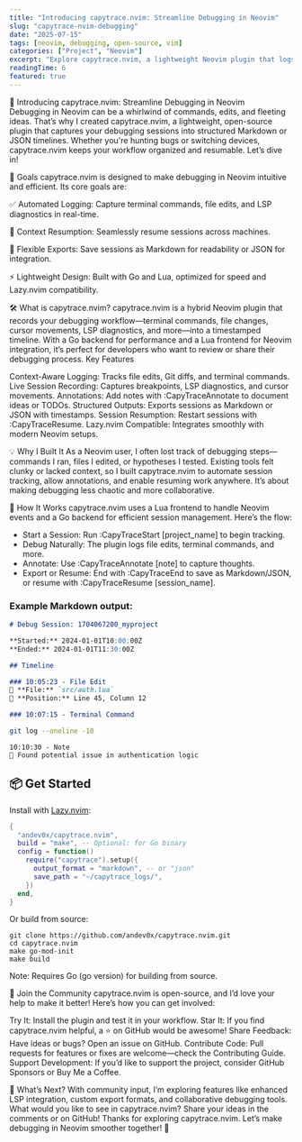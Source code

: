 ```yaml
---
title: "Introducing capytrace.nvim: Streamline Debugging in Neovim"
slug: "capytrace-nvim-debugging"
date: "2025-07-15"
tags: [neovim, debugging, open-source, vim]
categories: ["Project", "Neovim"]
excerpt: "Explore capytrace.nvim, a lightweight Neovim plugin that logs debugging sessions into Markdown or JSON timelines, perfect for tracing and resuming your work."
readingTime: 6
featured: true
---
```



🚀 Introducing capytrace.nvim: Streamline Debugging in Neovim <br>
Debugging in Neovim can be a whirlwind of commands, edits, and fleeting ideas. That’s why I created capytrace.nvim, a lightweight, open-source plugin that captures your debugging sessions into structured Markdown or JSON timelines. Whether you're hunting bugs or switching devices, capytrace.nvim keeps your workflow organized and resumable. Let’s dive in!

🎯 Goals
capytrace.nvim is designed to make debugging in Neovim intuitive and efficient. Its core goals are:

✅ Automated Logging: Capture terminal commands, file edits, and LSP diagnostics in real-time.

🔄 Context Resumption: Seamlessly resume sessions across machines.

📝 Flexible Exports: Save sessions as Markdown for readability or JSON for integration.

⚡ Lightweight Design: Built with Go and Lua, optimized for speed and Lazy.nvim compatibility.


🛠️ What is capytrace.nvim?
capytrace.nvim is a hybrid Neovim plugin that records your debugging workflow—terminal commands, file changes, cursor movements, LSP diagnostics, and more—into a timestamped timeline. With a Go backend for performance and a Lua frontend for Neovim integration, it’s perfect for developers who want to review or share their debugging process.
Key Features

Context-Aware Logging: Tracks file edits, Git diffs, and terminal commands.
Live Session Recording: Captures breakpoints, LSP diagnostics, and cursor movements.
Annotations: Add notes with :CapyTraceAnnotate to document ideas or TODOs.
Structured Outputs: Exports sessions as Markdown or JSON with timestamps.
Session Resumption: Restart sessions with :CapyTraceResume.
Lazy.nvim Compatible: Integrates smoothly with modern Neovim setups.

💡 Why I Built It
As a Neovim user, I often lost track of debugging steps—commands I ran, files I edited, or hypotheses I tested. Existing tools felt clunky or lacked context, so I built capytrace.nvim to automate session tracking, allow annotations, and enable resuming work anywhere. It’s about making debugging less chaotic and more collaborative.

🧭 How It Works
capytrace.nvim uses a Lua frontend to handle Neovim events and a Go backend for efficient session management. Here’s the flow:

- Start a Session: Run :CapyTraceStart [project_name] to begin tracking.
- Debug Naturally: The plugin logs file edits, terminal commands, and more.
- Annotate: Use :CapyTraceAnnotate [note] to capture thoughts.
- Export or Resume: End with :CapyTraceEnd to save as Markdown/JSON, or resume with :CapyTraceResume [session_name].

### Example Markdown output:

```markdown
# Debug Session: 1704067200_myproject

**Started:** 2024-01-01T10:00:00Z
**Ended:** 2024-01-01T11:30:00Z

## Timeline

### 10:05:23 - File Edit
📄 **File:** `src/auth.lua`
📍 **Position:** Line 45, Column 12

### 10:07:15 - Terminal Command

```

```bash
git log --oneline -10
```

```
10:10:30 - Note
📝 Found potential issue in authentication logic
```

## 📦 Get Started

Install with [Lazy.nvim](https://github.com/folke/lazy.nvim):


```lua
{
  "andev0x/capytrace.nvim",
  build = "make", -- Optional: for Go binary
  config = function()
    require("capytrace").setup({
      output_format = "markdown", -- or "json"
      save_path = "~/capytrace_logs/",
    })
  end,
}
```

Or build from source:
```
git clone https://github.com/andev0x/capytrace.nvim.git
cd capytrace.nvim
make go-mod-init
make build
```

Note: Requires Go (go version) for building from source.

🤝 Join the Community
capytrace.nvim is open-source, and I’d love your help to make it better! Here’s how you can get involved:

Try It: Install the plugin and test it in your workflow.
Star It: If you find capytrace.nvim helpful, a ⭐ on GitHub would be awesome!
Share Feedback: Have ideas or bugs? Open an issue on GitHub.
Contribute Code: Pull requests for features or fixes are welcome—check the Contributing Guide.
Support Development: If you’d like to support the project, consider GitHub Sponsors or Buy Me a Coffee.

🌟 What’s Next?
With community input, I’m exploring features like enhanced LSP integration, custom export formats, and collaborative debugging tools. What would you like to see in capytrace.nvim? Share your ideas in the comments or on GitHub!
Thanks for exploring capytrace.nvim. Let’s make debugging in Neovim smoother together! 🚀


